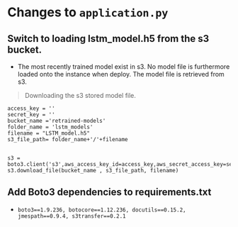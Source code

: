 # Changes to `application.py`

## Switch to loading lstm_model.h5 from the s3 bucket.

  * The most recently trained model exist in s3. No model file is furthermore loaded onto the instance when deploy. The model file is retrieved from s3.

  > Downloading the s3 stored model file.
  ~~~~
  access_key = ''
  secret_key = ''
  bucket_name ='retrained-models'
  folder_name = 'lstm_models'
  filename = "LSTM_model.h5"
  s3_file_path= folder_name+'/'+filename


  s3 = boto3.client('s3',aws_access_key_id=access_key,aws_secret_access_key=secret_key)
  s3.download_file(bucket_name , s3_file_path, filename)
  ~~~~


## Add Boto3 dependencies to requirements.txt
  * `boto3==1.9.236, botocore==1.12.236, docutils==0.15.2, jmespath==0.9.4, s3transfer==0.2.1`
